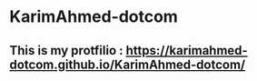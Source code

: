 ﻿# KarimAhmed-dotcom
## This is my protfilio : https://karimahmed-dotcom.github.io/KarimAhmed-dotcom/
